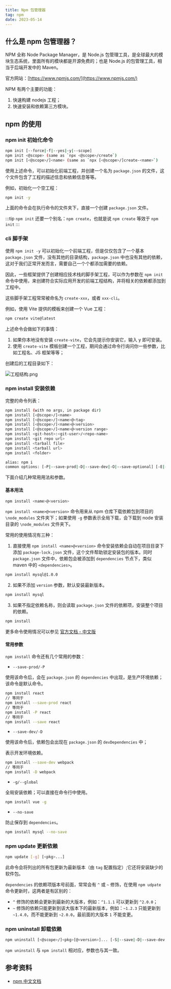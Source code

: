 ```yaml
---
title: Npm 包管理器
tag: npm
date: 2023-05-14
---
```


## 什么是 npm 包管理器？

NPM 全称 Node Package Manager，是 Node.js 包管理工具，是全球最大的模块生态系统，里面所有的模块都是开源免费的；也是 Node.js 的包管理工具，相当于后端开发中的 Maven。

官方网站：[https://www.npmjs.com/](https://www.npmjs.com/)

NPM 有两个主要的功能：

1. 快速构建 nodejs 工程；
2. 快速安装和依赖第三方模块。

## npm 的使用

### npm init 初始化命令

```bash
npm init [--force|-f|--yes|-y|--scope]
npm init <@scope> (same as `npx <@scope>/create`)
npm init [<@scope>/]<name> (same as `npx [<@scope>/]create-<name>`)
```

使用上述命令，可以初始化前端工程，并创建一个名为 `package.json` 的文件，这个文件包含了工程的描述信息和依赖信息等等。

例如，初始化一个空工程：

```bash
npm init -y
```

上面的命令会在执行命令的文件夹下，直接一个创建 `package.json` 文件。

:::tip
`npm init` 还要一个别名：`npm create`，也就是说 `npm create` 等效于 `npm init`
:::

### cli 脚手架

使用 `npm init -y` 可以初始化一个前端工程，但是仅仅包含了一个基本 `package.json` 文件，没有其他的目录结构，`package.json` 中也没有其他的依赖，这对于我们正常开发而言，需要自己一个个都添加需要的依赖。

因此，一些框架提供了创建相应技术栈的脚手架工程，可以作为参数在 `npm init` 命令中使用，来创建符合实际应用开发的前端工程结构，并将相关的依赖都添加到工程中。

这些脚手架工程常常被命名为 `create-xxx`，或者 `xxx-cli`。

例如，使用 Vite 提供的模板来创建一个 Vue 工程：

```bash
npm create vite@latest
```

上述命令会做如下的事情：

1. 如果你本地没有安装 `create-vite`，它会先提示你安装它，输入 y 即可安装。
2. 使用 `create-vite` 模板创建一个工程，期间会通过命令行询问你一些参数，比如工程名、JS 框架等等；

创建后的工程目录如下：

![工程结构.png](https://cdn.staticaly.com/gh/AlexChen68/OSS@master/blog/frontend/npm创建vite工程-工程结构.png)

### npm install 安装依赖

完整的命令列表：

```bash
npm install (with no args, in package dir)
npm install [<@scope>/]<name>
npm install [<@scope>/]<name>@<tag>
npm install [<@scope>/]<name>@<version>
npm install [<@scope>/]<name>@<version range>
npm install <git-host>:<git-user>/<repo-name>
npm install <git repo url>
npm install <tarball file>
npm install <tarball url>
npm install <folder>

alias: npm i
common options: [-P|--save-prod|-D|--save-dev|-O|--save-optional] [-E|--save-exact] [-B|--save-bundle] [--no-save] [--dry-run]
```

下面介绍几种常用用法和参数。

#### 基本用法

```bash
npm install <name>@<version>
```
`npm install <name>@<version>` 命令用来从 npm 仓库下载依赖包到项目的 `\node_modules` 文件夹下；如果使用 `-g` 参数表示全局下载，会下载到 node 安装目录的 `\node_modules` 文件夹下。

常用的使用情况有三种：

1. 直接使用 `npm install <name>@<version>` 命令安装依赖会自动在项目目录下添加 `package-lock.json` 文件，这个文件帮助锁定安装包的版本。同时 `package.json` 文件中，依赖包会被添加到 `dependencies` 节点下，类似 maven 中的 `<dependencies>`。

```bash
npm install mysql@1.0.0
```

2. 如果不添加 `version` 参数，默认安装最新版本。

```bash
npm install mysql
```

3. 如果不指定依赖名称，则会读取 `package.json` 文件的依赖项，安装整个项目的依赖。

```bash
npm install
```

更多命令使用情况可以参见 [官方文档 - 中文版](https://www.npmjs.cn/cli/install/)

#### 常用参数

`npm install` 命令还有几个常用的参数：

- `--save-prod/-P` 

使用该命令后，会在 `package.json` 的 `dependencies` 中出现，是生产环境依赖；该命令是默认命令。

```bash
npm install react
// 等同于
npm install --save-prod react
// 等同于
npm install -P react
// 等同于
npm install --save react
```

- `--save-dev/-D`

使用该命令后，依赖包会出现在 `package.json` 的 `devDependencies` 中；

表示开发环境依赖。

```bash
npm install --save-dev webpack
// 等同于
npm install -D webpack
```

- `-g/--global`

全局安装依赖；可以直接在命令行中使用。

```bash
npm install vue -g
```

- `--no-save`

防止保存到 `dependencies`。

```bash
npm install mysql --no-save
```


### npm update 更新依赖

```bash
npm update [-g] [<pkg>...]
```

此命令会将列出的所有包更新为最新版本（由 `tag` 配置指定）;它还将安装缺少的软件包。

`dependencies` 的依赖项版本号前面，常常会有 `^` 或 `~` 修饰，在使用 `npm udpate` 命令更新时，这两者是有区别的：

- `^` 修饰的依赖会更新到最新的大版本，例如：`^1.1.1` 可以更新到 `^2.0.0`；
- `~` 修饰的依赖只能更新到该大版本下的最新版本，例如：`~1.2.3` 只能更新到 `~1.4.0`，而不能更新到 `~2.0.0`，最前面的大版本 `1` 不能变更。

### npm uninstall 卸载依赖

```bash
npm uninstall [<@scope>/]<pkg>[@<version>]... [-S|--save|-D|--save-dev|-O|--save-optional|--no-save]
```

`npm uninstall` 与 `npm install` 相对应，参数也与其一致。

## 参考资料

- [npm 中文文档](https://www.npmjs.cn/)